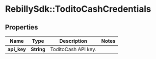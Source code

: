 # RebillySdk::ToditoCashCredentials

## Properties
Name | Type | Description | Notes
------------ | ------------- | ------------- | -------------
**api_key** | **String** | ToditoCash API key. | 

